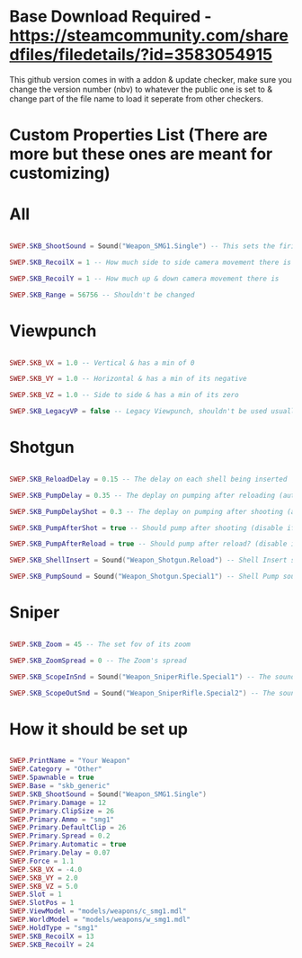 # Base Download Required - https://steamcommunity.com/sharedfiles/filedetails/?id=3583054915

This github version comes in with a addon & update checker, make sure you change the version number (nbv) to whatever the public one is set to & change part of the file name to load it seperate from other checkers.

# Custom Properties List (There are more but these ones are meant for customizing)
# All
```lua

SWEP.SKB_ShootSound = Sound("Weapon_SMG1.Single") -- This sets the firing sound

SWEP.SKB_RecoilX = 1 -- How much side to side camera movement there is

SWEP.SKB_RecoilY = 1 -- How much up & down camera movement there is

SWEP.SKB_Range = 56756 -- Shouldn't be changed

```
# Viewpunch
```lua

SWEP.SKB_VX = 1.0 -- Vertical & has a min of 0

SWEP.SKB_VY = 1.0 -- Horizontal & has a min of its negative

SWEP.SKB_VZ = 1.0 -- Side to side & has a min of its zero

SWEP.SKB_LegacyVP = false -- Legacy Viewpunch, shouldn't be used usually

```
# Shotgun
```lua

SWEP.SKB_ReloadDelay = 0.15 -- The delay on each shell being inserted

SWEP.SKB_PumpDelay = 0.35 -- The deplay on pumping after reloading (auto set to 0 if pumping disabled)

SWEP.SKB_PumpDelayShot = 0.3 -- The deplay on pumping after shooting (auto set to 0 if pumping disabled)

SWEP.SKB_PumpAfterShot = true -- Should pump after shooting (disable if the shooting animation already has pumping)

SWEP.SKB_PumpAfterReload = true -- Should pump after reload? (disable if the finish reloading animation already has pumping)

SWEP.SKB_ShellInsert = Sound("Weapon_Shotgun.Reload") -- Shell Insert sound (if left nil then it won't load it or play)

SWEP.SKB_PumpSound = Sound("Weapon_Shotgun.Special1") -- Shell Pump sound (if left nil then it won't load it or play)

```
# Sniper
```lua

SWEP.SKB_Zoom = 45 -- The set fov of its zoom

SWEP.SKB_ZoomSpread = 0 -- The Zoom's spread

SWEP.SKB_ScopeInSnd = Sound("Weapon_SniperRifle.Special1") -- The sound when you scope in

SWEP.SKB_ScopeOutSnd = Sound("Weapon_SniperRifle.Special2") -- The sound when you scope out

```
# How it should be set up
```lua

SWEP.PrintName = "Your Weapon"
SWEP.Category = "Other"
SWEP.Spawnable = true
SWEP.Base = "skb_generic"
SWEP.SKB_ShootSound = Sound("Weapon_SMG1.Single")
SWEP.Primary.Damage = 12
SWEP.Primary.ClipSize = 26
SWEP.Primary.Ammo = "smg1"
SWEP.Primary.DefaultClip = 26
SWEP.Primary.Spread = 0.2
SWEP.Primary.Automatic = true
SWEP.Primary.Delay = 0.07
SWEP.Force = 1.1
SWEP.SKB_VX = -4.0
SWEP.SKB_VY = 2.0
SWEP.SKB_VZ = 5.0
SWEP.Slot = 1
SWEP.SlotPos = 1
SWEP.ViewModel = "models/weapons/c_smg1.mdl"
SWEP.WorldModel = "models/weapons/w_smg1.mdl"
SWEP.HoldType = "smg1"
SWEP.SKB_RecoilX = 13
SWEP.SKB_RecoilY = 24

```


